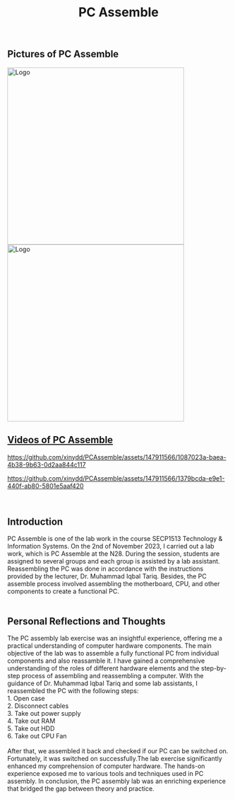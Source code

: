 
<a name="lab"></a>

<!--title-->
<h1 align = "center">PC Assemble</h1>

<!-- PROJECT LOGO -->
<br />
<h2> Pictures of PC Assemble</h2>
  <a href="image of pcpic1">
     <img src="https://github.com/xinydd/PCAssemble/assets/147911566/cb792be8-cfa7-4869-8f59-77971a10853a"alt="Logo" width="400" height="400">
    <img src="https://github.com/xinydd/PCAssemble/assets/147911566/a87c3a64-4269-4e10-8e7b-8701278f8d8d"alt="Logo" width="400" height="400">
<h2>Videos of PC Assemble</h2>
    
https://github.com/xinydd/PCAssemble/assets/147911566/1087023a-baea-4b38-9b63-0d2aa844c117

https://github.com/xinydd/PCAssemble/assets/147911566/1379bcda-e9e1-440f-ab80-5801e5aaf420

  </a>
  <br />
  <h2>Introduction</h2>
PC Assemble is one of the lab work in the course SECP1513 Technology & Information Systems. On the 2nd of November 2023, I carried out a lab work, which is PC Assemble at the N28. During the session, students are assigned to several groups and each group is assisted by a lab assistant. Reassembling the PC was done in accordance with the instructions provided by the lecturer, Dr. Muhammad Iqbal Tariq. Besides, the PC assemble process involved assembling the motherboard, CPU, and other components to create a functional PC. 
    <br />
    <br />
  <h2>Personal Reflections and Thoughts</h2>
The PC assembly lab exercise was an insightful experience, offering me a practical understanding of computer hardware components. The main objective of the lab was to assemble a fully functional PC from individual components and also reassamble it. I have gained a comprehensive understanding of the roles of different hardware elements and the step-by-step process of assembling and reassembling a computer. With the guidance of Dr. Muhammad Iqbal Tariq and some lab assistants, I reassembled the PC with the following steps:</br> 
1. Open case</br>
2. Disconnect cables</br>
3. Take out power supply</br>
4. Take out RAM</br>
5. Take out HDD</br>
6. Take out CPU Fan</br></br>
After that, we assembled it back and checked if our PC can be switched on. Fortunately, it was switched on successfully.The lab exercise significantly enhanced my comprehension of computer hardware. The hands-on experience exposed me to various tools and techniques used in PC assembly. In conclusion, the PC assembly lab was an enriching experience that bridged the gap between theory and practice. 


